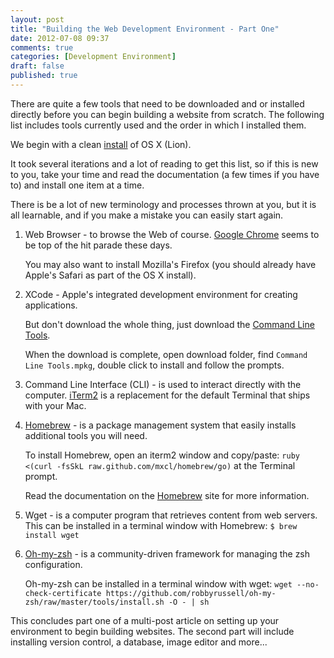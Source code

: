 ```yaml
---
layout: post
title: "Building the Web Development Environment - Part One"
date: 2012-07-08 09:37
comments: true
categories: [Development Environment]
draft: false
published: true
---
```


There are quite a few tools that need to be downloaded and or installed directly before you can begin building a website from scratch. The following list includes tools currently used and the order in which I installed them.<!-- more -->

We begin with a clean [install](/blog/2012/06/24/os-x-install/index.html) of OS X (Lion).

It took several iterations and a lot of reading to get this list, so if this is new to you, take your time and read the documentation (a few times if you have to) and install one item at a time. 

There is be a lot of new terminology and processes thrown at you, but it is all learnable, and if you make a mistake you can easily start again.

1. Web Browser - to browse the Web of course.
[Google Chrome](https://www.google.com/chrome) seems to be top of the hit parade these days.

	You may also want to install Mozilla's Firefox (you should already have Apple's Safari as part of the OS X install).

2. XCode - Apple's integrated development environment for creating applications. 

	But don't download the whole thing, just download the [Command Line Tools](https://developer.apple.com/downloads/index.action). 

	When the download is complete, open download folder, find `Command Line Tools.mpkg`, double click to install and follow the prompts.

3. Command Line Interface (CLI) - is used to interact directly with the computer.
[iTerm2](http://www.iterm2.com/) is a replacement for the default Terminal that ships with your Mac.

4. [Homebrew](http://mxcl.github.com/homebrew/) - is a package management system that easily installs additional tools you will need. 

	To install Homebrew, open an iterm2 window and copy/paste: `ruby <(curl -fsSkL raw.github.com/mxcl/homebrew/go)` at the Terminal prompt. 

	Read the documentation on the [Homebrew](http://mxcl.github.com/homebrew/) site for more information.

5. Wget - is a computer program that retrieves content from web servers. This can be installed in a terminal window with Homebrew: `$ brew install wget`

6. [Oh-my-zsh](https://github.com/robbyrussell/oh-my-zsh) - is a community-driven framework for managing the zsh configuration. 

	Oh-my-zsh can be installed in a terminal window with wget: `wget --no-check-certificate https://github.com/robbyrussell/oh-my-zsh/raw/master/tools/install.sh -O - | sh`

This concludes part one of a multi-post article on setting up your environment to begin building websites. The second part will include installing version control, a database, image editor and more...